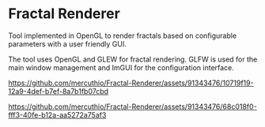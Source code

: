 # Fractal Renderer
Tool implemented in OpenGL to render fractals based on configurable parameters with a user friendly GUI.

The tool uses OpenGL and GLEW for fractal rendering. GLFW is used for the main window management and ImGUI for the configuration interface. 

https://github.com/mercuthio/Fractal-Renderer/assets/91343476/10719f19-12a9-4def-b7ef-8a7b1fb07cbd

https://github.com/mercuthio/Fractal-Renderer/assets/91343476/68c018f0-fff3-40fe-b12a-aa5272a75af3

